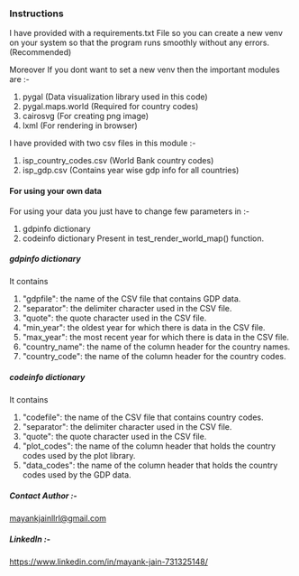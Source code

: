 
### Instructions
I have provided with a requirements.txt File so you can create a new venv on your system so that the program runs smoothly without any errors.(Recommended)

Moreover 
If you dont want to set a new venv then the important modules are :-
1. pygal (Data visualization library used in this code)
2. pygal.maps.world (Required for country codes)
3. cairosvg (For creating png image)
4. lxml (For rendering in browser)

I have provided with two csv files in this module :-
1. isp_country_codes.csv (World Bank country codes)
2. isp_gdp.csv (Contains year wise gdp info for all countries)

#### For using your own data 
For using your data you just have to change few parameters in :-
1. gdpinfo dictionary
2. codeinfo dictionary 
Present in test_render_world_map() function.

##### gdpinfo dictionary 
It contains 
1. "gdpfile": the name of the CSV file that contains GDP data.
2. "separator": the delimiter character used in the CSV file.
3. "quote": the quote character used in the CSV file.
4. "min_year": the oldest year for which there is data in the CSV file.
5. "max_year": the most recent year for which there is data in the CSV file.
6. "country_name": the name of the column header for the country names.
7. "country_code": the name of the column header for the country codes.

##### codeinfo dictionary 
It contains
1. "codefile": the name of the CSV file that contains country codes.
2. "separator": the delimiter character used in the CSV file.
3. "quote": the quote character used in the CSV file.
4. "plot_codes": the name of the column header that holds the country codes used by the plot library.
5. "data_codes": the name of the column header that holds the country codes used by the GDP data.

##### Contact Author :- 
mayankjainllrl@gmail.com

##### LinkedIn :- 
https://www.linkedin.com/in/mayank-jain-731325148/
    
